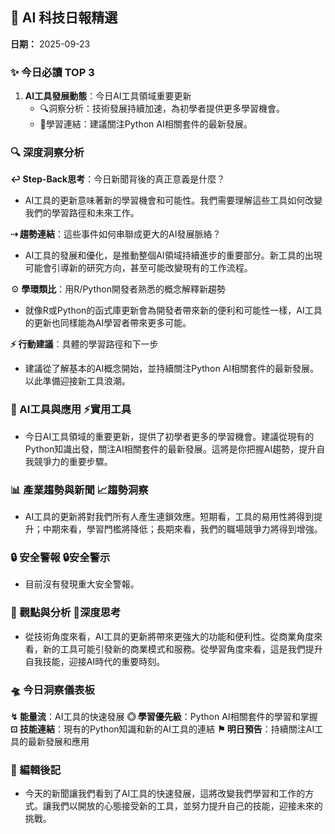 ## 🤖 AI 科技日報精選
**日期：** 2025-09-23

### ✨ 今日必讀 TOP 3 

1. **AI工具發展動態**：今日AI工具領域重要更新
   - 🔍洞察分析：技術發展持續加速，為初學者提供更多學習機會。
   - 🎯學習連結：建議關注Python AI相關套件的最新發展。

### 🔍 深度洞察分析 
**↩︎ Step-Back思考**：今日新聞背後的真正意義是什麼？
   - AI工具的更新意味著新的學習機會和可能性。我們需要理解這些工具如何改變我們的學習路徑和未來工作。
   
**⇢ 趨勢連結**：這些事件如何串聯成更大的AI發展脈絡？
   - AI工具的發展和優化，是推動整個AI領域持續進步的重要部分。新工具的出現可能會引導新的研究方向，甚至可能改變現有的工作流程。
   
**☉ 學環類比**：用R/Python開發者熟悉的概念解釋新趨勢
   - 就像R或Python的函式庫更新會為開發者帶來新的便利和可能性一樣，AI工具的更新也同樣能為AI學習者帶來更多可能。
   
**⚡ 行動建議**：具體的學習路徑和下一步
   - 建議從了解基本的AI概念開始，並持續關注Python AI相關套件的最新發展。以此準備迎接新工具浪潮。

### 📱 AI工具與應用 ⚡實用工具
- 今日AI工具領域的重要更新，提供了初學者更多的學習機會。建議從現有的Python知識出發，關注AI相關套件的最新發展。這將是你把握AI趨勢，提升自我競爭力的重要步驟。

### 📊 產業趨勢與新聞 📈趨勢洞察  
- AI工具的更新將對我們所有人產生連鎖效應。短期看，工具的易用性將得到提升；中期來看，學習門檻將降低；長期來看，我們的職場競爭力將得到增強。

### 🔒 安全警報 🔒安全警示
- 目前沒有發現重大安全警報。

### 💭 觀點與分析 💭深度思考
- 從技術角度來看，AI工具的更新將帶來更強大的功能和便利性。從商業角度來看，新的工具可能引發新的商業模式和服務。從學習角度來看，這是我們提升自我技能，迎接AI時代的重要時刻。

### 🛸 今日洞察儀表板
**↯ 能量流**：AI工具的快速發展
**◎ 學習優先級**：Python AI相關套件的學習和掌握  
**⊡ 技能連結**：現有的Python知識和新的AI工具的連結
**⚑ 明日預告**：持續關注AI工具的最新發展和應用

### 📝 編輯後記
- 今天的新聞讓我們看到了AI工具的快速發展，這將改變我們學習和工作的方式。讓我們以開放的心態接受新的工具，並努力提升自己的技能，迎接未來的挑戰。